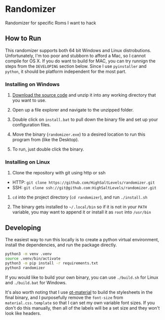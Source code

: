 # Randomizer
Randomizer for specific Roms I want to hack

## How to Run
This randomizer supports both 64 bit Windows and Linux distrobutions. Unfortunately, I'm too poor and stubborn to afford a Mac, so I cannot compile for OS X. If you do want to build for MAC, you can try runnign the steps from the `DEVELOPING` section below. Since I use `pyinstaller` and `python`, it should be platform independent for the most part.

### Installing on Windows
1. [Download the source code](https://github.com/HighSaltLevels/Randomizer/releases) and unzip it into any working directory that you want to use.

1. Open up a file explorer and navigate to the unzipped folder.

1. Double click on `install.bat` to pull down the binary file and set up your configuration files.

1. Move the binary (`randomizer.exe`) to a desired location to run this program from (like the Desktop).

1. To run, just double click the binary.

### Installing on Linux
1. Clone the repository with git using http or ssh

 - HTTP: `git clone https://github.com/HighSaltLevels/randomizer.git`
 - SSH: `git clone ssh://git@github.com:HighSaltLevels/randomizer.git`

1. `cd` into the project directory (`cd randomizer`), and run `./install.sh`

1. The binary gets installed to `~/.local/bin` so if it is not in your `PATH` variable, you may want to append it or install it as `root` into `/usr/bin`

## Developing

The easiest way to run this locally is to create a python virtual environment, install the dependencies, and run the package directly.

```bash
python3 -m venv .venv
source .venv/bin/activate
python3 -m pip install -r requirements.txt
python3 randomizer
```

If you would like to build your own binary, you can use `./build.sh` for Linux and `./build.bat` for Windows.

It's also worth noting that I use [qt-material](https://github.com/UN-GCPDS/qt-material) to build the stylesheets in the final binary, and I purposefully remove the `font-size` from `material.css.template` so that I can set my own variable font sizes. If you don't do this manually, then all of the labels will be a set size and they won't look like headers.
